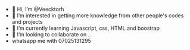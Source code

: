 - 👋 Hi, I’m @Veecktorh
- 👀 I’m interested in getting more knowledge from other people's codes and projects 
- 🌱 I’m currently learning Javascript, css, HTML and boostrap
- 💞️ I’m looking to collaborate on ..
- whatsapp me with 07025131295

<!---
Veecktorh/Veecktorh is a ✨ special ✨ repository because its `README.md` (this file) appears on your GitHub profile.
You can click the Preview link to take a look at your changes.
--->

